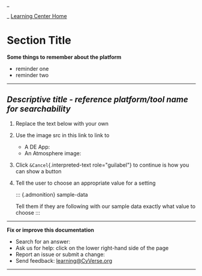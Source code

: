 \_

\_ [Learning Center Home](http://learning.cyverse.org/)

Section Title
=============

**Some things to remember about the platform**

-   reminder one
-   reminder two

------------------------------------------------------------------------

*Descriptive title - reference platform/tool name for searchability*
--------------------------------------------------------------------

1.  Replace the text below with your own
2.  Use the image src in this link to link to
    -   A DE App:
    -   An Atmosphere image:
3.  Click `&Cancel`{.interpreted-text role="guilabel"} to continue is
    how you can show a button
4.  Tell the user to choose an appropriate value for a setting

    ::: {.admonition}
    sample-data

    Tell them if they are following with our sample data exactly what
    value to choose
    :::

------------------------------------------------------------------------

**Fix or improve this documentation**

-   Search for an answer:
-   Ask us for help: click on the lower right-hand side of the page
-   Report an issue or submit a change:
-   Send feedback: [learning\@CyVerse.org](learning@CyVerse.org)

------------------------------------------------------------------------


